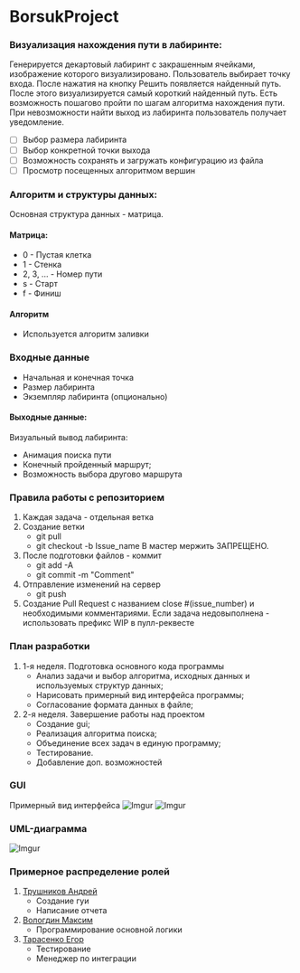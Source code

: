 # BorsukProject

### Визуализация нахождения пути в лабиринте:
Генерируется декартовый лабиринт с закрашенным ячейками, изображение которого визуализировано. Пользователь выбирает точку входа. После нажатия на кнопку Решить появляется найденный путь. После этого визуализируется самый короткий найденный путь. Есть возможность пошагово пройти по шагам алгоритма нахождения пути. При невозможности найти выход из лабиринта пользователь получает уведомление.

- [ ] Выбор размера лабиринта
- [ ] Выбор конкретной точки выхода
- [ ] Возможность сохранять и загружать конфигурацию из файла
- [ ] Просмотр посещенных алгоритмом вершин

### Алгоритм и структуры данных:
Основная структура данных - матрица.
#### Матрица:
+ 0 - Пустая клетка
+ 1 - Стенка
+ 2, 3, ... - Номер пути
+ s - Старт
+ f - Финиш
#### Алгоритм
+ Используется алгоритм заливки

### Входные данные
+ Начальная и конечная точка
+ Размер лабиринта
+ Экземпляр лабиринта (опционально)
#### Выходные данные:
Визуальный вывод лабиринта:
+ Анимация поиска пути
+ Конечный пройденный маршрут;
+ Возможность выбора другово маршрута

### Правила работы с репозиторием
1. Каждая задача - отдельная ветка
2. Создание ветки 
	- git pull 
	- git checkout -b Issue_name
	В мастер мержить ЗАПРЕЩЕНО.
3.  После подготовки файлов - коммит
	- git add -A
	- git commit -m "Comment"
4. Отправление изменений на сервер
	- git push
5. Создание Pull Request с названием close #(issue_number) и необходимыми комментариями. 
	Если задача недовыполнена - использовать префикс WIP в пулл-реквесте

### План разработки
1. 1-я неделя. 
	Подготовка основного кода программы
	+ Анализ задачи и выбор алгоритма, исходных данных и используемых структур данных;
	+ Нарисовать примерный вид интерфейса программы;
	+ Согласование формата данных в файле;
2. 2-я неделя. 
	Завершение работы над проектом
	+ Создание gui;
	+ Реализация алгоритма поиска;
	+ Объединение всех задач в единую программу;
	+ Тестирование.
	+ Добавление доп. возможностей

### GUI
Примерный вид интерфейса
![Imgur](https://pp.userapi.com/c852036/v852036125/15f1af/i--SzLRpnx0.jpg)
![Imgur](https://pp.userapi.com/c852036/v852036125/15f266/_H6qoOMGlSg.jpg)

### UML-диаграмма
![Imgur](https://pp.userapi.com/c852120/v852120257/167e74/4kSUJx7dsKs.jpg)

### Примерное распределение ролей
1. [Трушников Андрей](https://github.com/AndersonGH)
	- Создание гуи
	- Написание отчета
2. [Вологдин Максим](https://github.com/makkksx)
	- Программирование основной логики
3. [Тарасенко Егор](https://github.com/Eg0R0828)
	- Тестирование
	- Менеджер по интеграции
